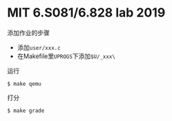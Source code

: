 # MIT 6.S081/6.828 lab 2019

添加作业的步骤

- 添加`user/xxx.c`
- 在Makefile里`UPROGS`下添加`$U/_xxx\`

运行

```
$ make qemu
```

打分

```
$ make grade
```